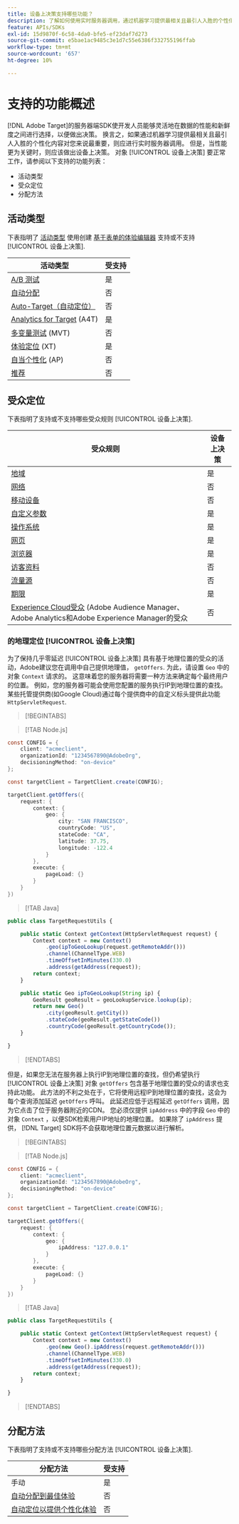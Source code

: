 ```yaml
---
title: 设备上决策支持哪些功能？
description: 了解如何使用实时服务器调用，通过机器学习提供最相关且最引人入胜的个性化内容。
feature: APIs/SDKs
exl-id: 15d9870f-6c58-4da0-bfe5-ef23daf7d273
source-git-commit: e5bae1ac9485c3e1d7c55e6386f332755196ffab
workflow-type: tm+mt
source-wordcount: '657'
ht-degree: 10%

---
```


# 支持的功能概述

[!DNL Adobe Target]的服务器端SDK使开发人员能够灵活地在数据的性能和新鲜度之间进行选择，以便做出决策。 换言之，如果通过机器学习提供最相关且最引人入胜的个性化内容对您来说最重要，则应进行实时服务器调用。 但是，当性能更为关键时，则应该做出设备上决策。 对象 [!UICONTROL 设备上决策] 要正常工作，请参阅以下支持的功能列表：

* 活动类型
* 受众定位
* 分配方法

## 活动类型

下表指明了 [活动类型](https://experienceleague.adobe.com/docs/target/using/activities/target-activities-guide.html) 使用创建 [基于表单的体验编辑器](https://experienceleague.adobe.com/docs/target/using/experiences/form-experience-composer.html?) 支持或不支持 [!UICONTROL 设备上决策].

| 活动类型 | 受支持 |
| --- | --- |
| [A/B 测试](https://experienceleague.adobe.com/docs/target/using/activities/abtest/test-ab.html) | 是 |
| [自动分配](https://experienceleague.adobe.com/docs/target/using/activities/auto-allocate/automated-traffic-allocation.html) | 否 |
| [Auto-Target（自动定位）](https://experienceleague.adobe.com/docs/target/using/activities/auto-target/auto-target-to-optimize.html) | 否 |
| [Analytics for Target](https://experienceleague.adobe.com/docs/target/using/integrate/a4t/a4t.html) (A4T) | 是 |
| [多变量测试](https://experienceleague.adobe.com/docs/target/using/activities/multivariate-test/multivariate-testing.html) (MVT) | 否 |
| [体验定位](https://experienceleague.adobe.com/docs/target/using/activities/experience-targeting/experience-target.html) (XT) | 是 |
| [自当个性化](https://experienceleague.adobe.com/docs/target/using/activities/automated-personalization/automated-personalization.html) (AP) | 否 |
| [推荐](https://experienceleague.adobe.com/docs/target/using/recommendations/recommendations.html) | 否 |


## 受众定位

下表指明了支持或不支持哪些受众规则 [!UICONTROL 设备上决策].

| 受众规则 | 设备上决策 |
| --- | --- |
| [地域](https://experienceleague.adobe.com/docs/target/using/audiences/create-audiences/categories-audiences/geo.html) | 是 |
| [网络](https://experienceleague.adobe.com/docs/target/using/audiences/create-audiences/categories-audiences/network.html) | 否 |
| [移动设备](https://experienceleague.adobe.com/docs/target/using/audiences/create-audiences/categories-audiences/mobile.html) | 否 |
| [自定义参数](https://experienceleague.adobe.com/docs/target/using/audiences/create-audiences/categories-audiences/custom-parameters.html) | 是 |
| [操作系统](https://experienceleague.adobe.com/docs/target/using/audiences/create-audiences/categories-audiences/operating-system.html) | 是 |
| [网页](https://experienceleague.adobe.com/docs/target/using/audiences/create-audiences/categories-audiences/site-pages.html) | 是 |
| [浏览器](https://experienceleague.adobe.com/docs/target/using/audiences/create-audiences/categories-audiences/browser.html) | 是 |
| [访客资料](https://experienceleague.adobe.com/docs/target/using/audiences/create-audiences/categories-audiences/visitor-profile.html) | 否 |
| [流量源](https://experienceleague.adobe.com/docs/target/using/audiences/create-audiences/categories-audiences/traffic-sources.html) | 否 |
| [期限](https://experienceleague.adobe.com/docs/target/using/audiences/create-audiences/categories-audiences/time-frame.html) | 是 |
| [Experience Cloud受众](https://experienceleague.adobe.com/docs/target/using/integrate/mmp.html) (Adobe Audience Manager、Adobe Analytics和Adobe Experience Manager的受众 | 否 |

### 的地理定位 [!UICONTROL 设备上决策]

为了保持几乎零延迟 [!UICONTROL 设备上决策] 具有基于地理位置的受众的活动，Adobe建议您在调用中自己提供地理值， `getOffers`. 为此，请设置 `Geo` 中的对象 `Context` 请求的。 这意味着您的服务器将需要一种方法来确定每个最终用户的位置。 例如，您的服务器可能会使用您配置的服务执行IP到地理位置的查找。 某些托管提供商(如Google Cloud)通过每个提供商中的自定义标头提供此功能 `HttpServletRequest`.

>[!BEGINTABS]

>[!TAB Node.js]

```csharp {line-numbers="true"}
const CONFIG = {
    client: "acmeclient",
    organizationId: "1234567890@AdobeOrg",
    decisioningMethod: "on-device"
};

const targetClient = TargetClient.create(CONFIG);

targetClient.getOffers({
    request: {
        context: {
            geo: {
                city: "SAN FRANCISCO",
                countryCode: "US",
                stateCode: "CA",
                latitude: 37.75,
                longitude: -122.4
            }
        },
        execute: {
            pageLoad: {}
        }
    }
})
```

>[!TAB Java]

```javascript {line-numbers="true"}
public class TargetRequestUtils {

    public static Context getContext(HttpServletRequest request) {
        Context context = new Context()
            .geo(ipToGeoLookup(request.getRemoteAddr()))
            .channel(ChannelType.WEB)
            .timeOffsetInMinutes(330.0)
            .address(getAddress(request));
        return context;
    }

    public static Geo ipToGeoLookup(String ip) {
        GeoResult geoResult = geoLookupService.lookup(ip);
        return new Geo()
            .city(geoResult.getCity())
            .stateCode(geoResult.getStateCode())
            .countryCode(geoResult.getCountryCode());
    }

}
```

>[!ENDTABS]

但是，如果您无法在服务器上执行IP到地理位置的查找，但仍希望执行 [!UICONTROL 设备上决策] 对象 `getOffers` 包含基于地理位置的受众的请求也支持此功能。 此方法的不利之处在于，它将使用远程IP到地理位置的查找，这会为每个查询添加延迟 `getOffers` 呼叫。 此延迟应低于远程延迟 `getOffers` 调用，因为它点击了位于服务器附近的CDN。 您必须仅提供 `ipAddress` 中的字段 `Geo` 中的对象 `Context` ，以便SDK检索用户IP地址的地理位置。 如果除了 `ipAddress` 提供， [!DNL Target] SDK将不会获取地理位置元数据以进行解析。


>[!BEGINTABS]

>[!TAB Node.js]

```csharp {line-numbers="true"}
const CONFIG = {
    client: "acmeclient",
    organizationId: "1234567890@AdobeOrg",
    decisioningMethod: "on-device"
};

const targetClient = TargetClient.create(CONFIG);

targetClient.getOffers({
    request: {
        context: {
            geo: {
                ipAddress: "127.0.0.1"
            }
        },
        execute: {
            pageLoad: {}
        }
    }
})
```

>[!TAB Java]

```javascript {line-numbers="true"}
public class TargetRequestUtils {

    public static Context getContext(HttpServletRequest request) {
        Context context = new Context()
            .geo(new Geo().ipAddress(request.getRemoteAddr()))
            .channel(ChannelType.WEB)
            .timeOffsetInMinutes(330.0)
            .address(getAddress(request));
        return context;
    }

}
```

>[!ENDTABS]

## 分配方法

下表指明了支持或不支持哪些分配方法 [!UICONTROL 设备上决策].

| 分配方法 | 受支持 |
| --- | --- |
| 手动 | 是 |
| [自动分配到最佳体验](https://experienceleague.adobe.com/docs/target/using/activities/auto-allocate/automated-traffic-allocation.html) | 否 |
| [自动定位以提供个性化体验](https://experienceleague.adobe.com/docs/target/using/activities/auto-target-to-optimize.html) | 否 |
